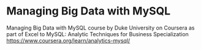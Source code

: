 # Managing Big Data with MySQL
Managing Big Data with MySQL course by Duke University on Coursera
as part of Excel to MySQL: Analytic Techniques for Business Specialization
https://www.coursera.org/learn/analytics-mysql/
